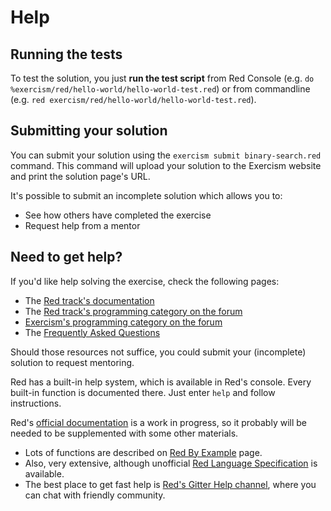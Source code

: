# Help

## Running the tests

To test the solution, you just **run the test script** from Red Console (e.g. `do %exercism/red/hello-world/hello-world-test.red`) or from commandline (e.g. `red exercism/red/hello-world/hello-world-test.red`).

## Submitting your solution

You can submit your solution using the `exercism submit binary-search.red` command.
This command will upload your solution to the Exercism website and print the solution page's URL.

It's possible to submit an incomplete solution which allows you to:

- See how others have completed the exercise
- Request help from a mentor

## Need to get help?

If you'd like help solving the exercise, check the following pages:

- The [Red track's documentation](https://exercism.org/docs/tracks/red)
- The [Red track's programming category on the forum](https://forum.exercism.org/c/programming/red)
- [Exercism's programming category on the forum](https://forum.exercism.org/c/programming/5)
- The [Frequently Asked Questions](https://exercism.org/docs/using/faqs)

Should those resources not suffice, you could submit your (incomplete) solution to request mentoring.

Red has a built-in help system, which is available in Red's console. Every built-in function is documented there. Just enter `help` and follow instructions.

Red's [official documentation](https://github.com/red/docs/blob/master/en/SUMMARY.adoc) is a work in progress, so it probably will be needed to be supplemented with some other materials.

* Lots of functions are described on [Red By Example](https://www.red-by-example.org/) page.
* Also, very extensive, although unofficial [Red Language Specification](https://github.com/meijeru/red.specs-public/blob/master/specs.adoc) is available.
* The best place to get fast help is [Red's Gitter Help channel](https://gitter.im/red/help), where you can chat with friendly community.